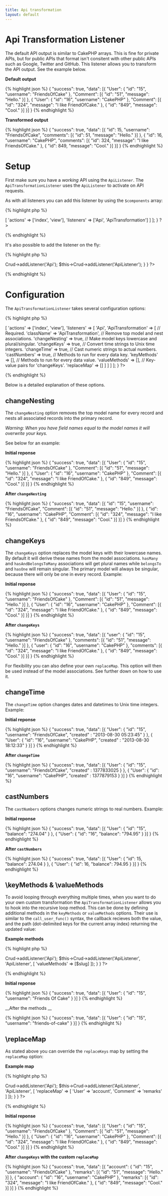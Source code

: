 ```yaml
---
title: Api transformation
layout: default
---
```


# Api Transformation Listener

The default API output is similar to CakePHP arrays. This is fine for private APIs, but for public APIs that format isn't consitent with other public APIs such as Google, Twitter and GitHub. This listener allows you to transform the API output. See the example below.

__Default output__

{% highlight json %}
{
    "success": true,
    "data": [{
        "User": {
            "id": "15",
            "username": "FriendsOfCake"
        },
        "Comment": [{
            "id": "51",
            "message": "Hello."
        }]
    }, {
        "User": {
            "id": "16",
            "username": "CakePHP"
        },
        "Comment": [{
            "id": "324",
            "message": "I like FriendOfCake."
        }, {
            "id": "849",
            "message": "Cool."
        }]
    }]
}
{% endhighlight %}

__Transformed output__

{% highlight json %}
{
    "success": true,
    "data": [{
        "id": 15,
        "username": "FriendsOfCake",
        "comments": [{
            "id": 51,
            "message": "Hello."
        }]
    }, {
        "id": 16,
        "username": "CakePHP",
        "comments": [{
            "id": 324,
            "message": "I like FriendsOfCake."
        }, {
            "id": 849,
            "message": "Cool."
        }]
    }]
}
{% endhighlight %}


# Setup

First make sure you have a _working_ API using the `ApiListener`. The `ApiTransformationListener` uses the `ApiListener` to activate on API requests.

As with all listeners you can add this listener by using the `$components` array:

{% highlight php %}
<?php
class SamplesController extends AppController {

  public $components = [
    'RequestHandler',
    'Crud.Crud' => [
      'actions' => ['index', 'view'],
      'listeners' => ['Api', 'ApiTransformation']
    ]
  ];

}
?>
{% endhighlight %}

It's also possible to add the listener on the fly:

{% highlight php %}
<?php
class SamplesController extends AppController {

  public function beforeFilter() {
    parent::beforeFilter();
    $this->Crud->addListener('Api');
    $this->Crud->addListener('ApiListener');
  }

}
?>
{% endhighlight %}

# Configuration

The `ApiTransformationListener` takes several configuration options:

{% highlight php %}
<?php
class SamplesController extends AppController {

  public $components = [
    'RequestHandler',
    'Crud.Crud' => [
      'actions' => ['index', 'view'],
      'listeners' => [
        'Api',
        'ApiTransformation' => [

          // Required.
          'className' => 'ApiTransformation',

          // Remove top model and nest associations.
          'changeNesting' => true,

          // Make model keys lowercase and plural/singular.
          'changeKeys' => true,

          // Convert time strings to Unix time integers.
          'changeTime' => true,

          // Cast numeric strings to actual numbers.
          'castNumbers' => true,

          // Methods to run for every data key.
          'keyMethods' => [],

          // Methods to run for every data value.
          'valueMethods' => [],

          // Key-value pairs for 'changeKeys'.
          'replaceMap' => []
        ]
      ]
    ]
  ];

}
?>
{% endhighlight %}

Below is a detailed explanation of these options.

## changeNesting

The `changeNesting` option removes the top model name for every record and nests all associated records into the primary record.

_Warning: When you have field names equal to the model names it will overwrite your keys._

See below for an example:

__Initial reponse__

{% highlight json %}
{
    "success": true,
    "data": [{
        "User": {
            "id": "15",
            "username": "FriendsOfCake"
        },
        "Comment": [{
            "id": "51",
            "message": "Hello."
        }]
    }, {
        "User": {
            "id": "16",
            "username": "CakePHP"
        },
        "Comment": [{
            "id": "324",
            "message": "I like FriendOfCake."
        }, {
            "id": "849",
            "message": "Cool."
        }]
    }]
}
{% endhighlight %}

__After `changeNesting`__

{% highlight json %}
{
    "success": true,
    "data": [{
        "id": "15",
        "username": "FriendsOfCake",
        "Comment": [{
            "id": "51",
            "message": "Hello."
        }]
    }, {
        "id": "16",
        "username": "CakePHP",
        "Comment": [{
            "id": "324",
            "message": "I like FriendsOfCake."
        }, {
            "id": "849",
            "message": "Cool."
        }]
    }]
}
{% endhighlight %}

## changeKeys

The `changeKeys` option replaces the model keys with their lowercase names. By default it will derive these names from the model associations. `hasMany` and `hasAndBelongsToMany` associations will get plural names while `belongsTo` and `hasOne` will remain singular. The primary model will always be singular, because there will only be one in every record. Example:

__Initial reponse__

{% highlight json %}
{
    "success": true,
    "data": [{
        "User": {
            "id": "15",
            "username": "FriendsOfCake"
        },
        "Comment": [{
            "id": "51",
            "message": "Hello."
        }]
    }, {
        "User": {
            "id": "16",
            "username": "CakePHP"
        },
        "Comment": [{
            "id": "324",
            "message": "I like FriendOfCake."
        }, {
            "id": "849",
            "message": "Cool."
        }]
    }]
}
{% endhighlight %}

__After `changeKeys`__

{% highlight json %}
{
    "success": true,
    "data": [{
        "user": {
            "id": "15",
            "username": "FriendsOfCake"
        },
        "comments": [{
            "id": "51",
            "message": "Hello."
        }]
    }, {
        "user": {
            "id": "16",
            "username": "CakePHP"
        },
        "comments": [{
            "id": "324",
            "message": "I like FriendOfCake."
        }, {
            "id": "849",
            "message": "Cool."
        }]
    }]
}
{% endhighlight %}

For flexibility you can also define your own `replaceMap`. This option will then be used instead of the model associations. See further down on how to use it.

## changeTime

The `changeTime` option changes dates and datetimes to Unix time integers. Example:

__Initial reponse__

{% highlight json %}
{
    "success": true,
    "data": [{
        "User": {
            "id": "15",
            "username": "FriendsOfCake",
            "created" : "2013-08-30 05:23:45"
        }
    }, {
        "User": {
            "id": "16",
            "username": "CakePHP",
            "created" : "2013-08-30 18:12:33"
        }
    }]
}
{% endhighlight %}

__After `changeTime`__

{% highlight json %}
{
    "success": true,
    "data": [{
        "User": {
            "id": "15",
            "username": "FriendsOfCake",
            "created" : 1377833025
        }
    }, {
        "User": {
            "id": "16",
            "username": "CakePHP",
            "created" : 1377879153
        }
    }]
}
{% endhighlight %}

## castNumbers

The `castNumbers` options changes numeric strings to real numbers. Example:

__Initial reponse__

{% highlight json %}
{
    "success": true,
    "data": [{
        "User": {
            "id": "15",
            "balance": "274.04"
        }
    }, {
        "User": {
            "id": "16",
            "balance": "794.95"
        }
    }]
}
{% endhighlight %}

__After `castNumbers`__

{% highlight json %}
{
    "success": true,
    "data": [{
        "User": {
            "id": 15,
            "balance": 274.04
        }
    }, {
        "User": {
            "id": 16,
            "balance": 794.95
        }
    }]
}
{% endhighlight %}

## \keyMethods & \valueMethods

To avoid looping through everything multiple times, when you want to do your own custom transformation the `ApiTransformationListener` allows you to hook into the recursive loop method. This can be done by defining additional methods in the `keyMethods` or `valueMethods` options. Their use is similar to the `call_user_func()` syntax, the callback recieves both the value, and the path (dot-delimited keys for the current array index) returning the updated value:

__Example methods__

{% highlight php %}
<?php
class SamplesController extends AppController {

  public function beforeFilter() {
    parent::beforeFilter();

    $slug = function($value, $key) {
		if ($key === '0.User.username') {
        	return strtolower(Inflector::slug($value, '-'));
		}
		return $value;
    };

    $this->Crud->addListener('Api');
    $this->Crud->addListener('ApiListener', 'ApiListener', [
      'valueMethods' => [$slug]
    ]);
  }

}
?>
{% endhighlight %}

__Initial reponse__

{% highlight json %}
{
    "success": true,
    "data": [{
        "User": {
            "id": "15",
            "username": "Friends Of Cake"
        }
    }]
}
{% endhighlight %}

__After the methods __

{% highlight json %}
{
    "success": true,
    "data": [{
        "User": {
            "id": "15",
            "username": "friends-of-cake"
        }
    }]
}
{% endhighlight %}

## \replaceMap

As stated above you can override the `replaceKeys` map by setting the `replaceMap` option:

__Example map__

{% highlight php %}
<?php
class SamplesController extends AppController {

  public function beforeFilter() {
    parent::beforeFilter();
    $this->Crud->addListener('Api');
    $this->Crud->addListener('ApiListener', 'ApiListener', [
      'replaceMap' => [
        'User' => 'account',
        'Comment' => 'remarks'
      ]
    ]);
  }

}
?>
{% endhighlight %}

__Initial reponse__

{% highlight json %}
{
    "success": true,
    "data": [{
        "User": {
            "id": "15",
            "username": "FriendsOfCake"
        },
        "Comment": [{
            "id": "51",
            "message": "Hello."
        }]
    }, {
        "User": {
            "id": "16",
            "username": "CakePHP"
        },
        "Comment": [{
            "id": "324",
            "message": "I like FriendOfCake."
        }, {
            "id": "849",
            "message": "Cool."
        }]
    }]
}
{% endhighlight %}

__After `changeKeys` with the custom `replaceMap`__

{% highlight json %}
{
    "success": true,
    "data": [{
        "account": {
            "id": "15",
            "username": "FriendsOfCake"
        },
        "remarks": [{
            "id": "51",
            "message": "Hello."
        }]
    }, {
        "account": {
            "id": "16",
            "username": "CakePHP"
        },
        "remarks": [{
            "id": "324",
            "message": "I like FriendOfCake."
        }, {
            "id": "849",
            "message": "Cool."
        }]
    }]
}
{% endhighlight %}
